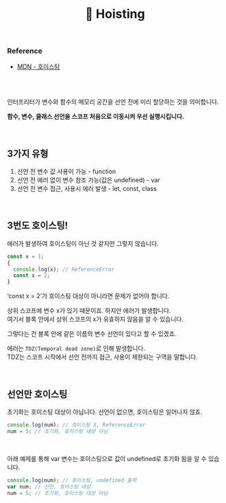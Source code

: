 # <div align="center">📍 Hoisting</div>

<br>

### Reference

- [MDN - 호이스팅](https://developer.mozilla.org/ko/docs/Glossary/Hoisting)

<br>
<br>

인터프리터가 변수와 함수의 메모리 공간을 선언 전에 미리 할당하는 것을 의미합니다.

**함수, 변수, 클래스 선언을 스코프 처음으로 이동시켜 우선 실행시킵니다.**

<br>

## 3가지 유형

1. 선언 전 변수 값 사용이 가능 - function
2. 선언 전 에러 없이 변수 참조 가능(값은 undefined) - var
3. 선언 전 변수 접근, 사용시 에러 발생 - let, const, class

<br>

## 3번도 호이스팅!

에러가 발생하여 호이스팅이 아닌 것 같지만 그렇지 않습니다.

```jsx
const x = 1;
{
  console.log(x); // ReferenceError
  const x = 2;
}
```

‘const x = 2’가 호이스팅 대상이 아니라면 문제가 없어야 합니다.

상위 스코프에 변수 x가 있기 때문이죠. 하지만 에러가 발생합니다.  
여기서 블록 안에서 상위 스코프의 x가 유효하지 않음을 알 수 있습니다.

그렇다는 건 블록 안에 같은 이름의 변수 선언이 있다고 할 수 있겠죠.

에러는 `TDZ(Temporal dead zone)`로 인해 발생합니다.  
TDZ는 스코프 시작에서 선언 전까지 접근, 사용이 제한되는 구역을 말합니다.

<br>

## 선언만 호이스팅

초기화는 호이스팅 대상이 아닙니다. 선언이 없으면, 호이스팅은 일어나지 않죠.

```jsx
console.log(num); // 호이스팅 X, ReferenceError
num = 5; // 초기화, 호이스팅 대상 아님
```

<br>

아래 예제를 통해 var 변수는 호이스팅으로 값이 undefined로 초기화 됨을 알 수 있습니다.

```jsx
console.log(num); // 호이스팅, undefined 출력
var num; // 선언, 호이스팅 대상
num = 5; // 초기화, 호이스팅 대상 아님
```

